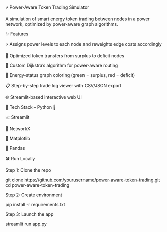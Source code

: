 ⚡ Power-Aware Token Trading Simulator

A simulation of smart energy token trading between nodes in a power network, optimized by power-aware graph algorithms.

✨ Features

⚡ Assigns power levels to each node and reweights edge costs accordingly

🔁 Optimized token transfers from surplus to deficit nodes

🧠 Custom Dijkstra’s algorithm for power-aware routing

🔸️ Energy-status graph coloring (green = surplus, red = deficit)

📋 Step-by-step trade log viewer with CSV/JSON export

🌐 Streamlit-based interactive web UI

🧰 Tech Stack – Python 🐍

📈 Streamlit

🔗 NetworkX

🎨 Matplotlib

🧮 Pandas

🛠️ Run Locally

Step 1: Clone the repo

git clone https://github.com/yourusername/power-aware-token-trading.git
cd power-aware-token-trading

Step 2: Create environment

pip install -r requirements.txt

Step 3: Launch the app

streamlit run app.py

